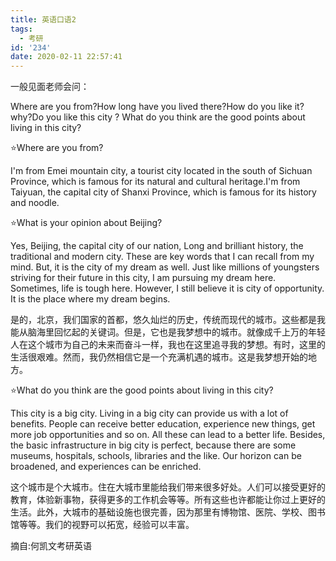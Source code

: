 ```yaml
---
title: 英语口语2
tags:
  - 考研
id: '234'
date: 2020-02-11 22:57:41
---
```


一般见面老师会问：

Where are you from?How long have you lived there?How do you like it? why?Do you like this city ? What do you think are the good points about living in this city?

⭐Where are you from?

I'm from Emei mountain city, a tourist city located in the south of Sichuan Province, which is famous for its natural and cultural heritage.I'm from Taiyuan, the capital city of Shanxi Province, which is famous for its history and noodle.

⭐What is your opinion about Beijing?

Yes, Beijing, the capital city of our nation, Long and brilliant history, the traditional and modern city. These are key words that I can recall from my mind. But, it is the city of my dream as well. Just like millions of youngsters striving for their future in this city, I am pursuing my dream here. Sometimes, life is tough here. However, I still believe it is city of opportunity. It is the place where my dream begins.

是的，北京，我们国家的首都，悠久灿烂的历史，传统而现代的城市。这些都是我能从脑海里回忆起的关键词。但是，它也是我梦想中的城市。就像成千上万的年轻人在这个城市为自己的未来而奋斗一样，我也在这里追寻我的梦想。有时，这里的生活很艰难。然而，我仍然相信它是一个充满机遇的城市。这是我梦想开始的地方。

⭐What do you think are the good points about living in this city?

This city is a big city. Living in a big city can provide us with a lot of benefits. People can receive better education, experience new things, get more job opportunities and so on. All these can lead to a better life. Besides, the basic infrastructure in big city is perfect, because there are some museums, hospitals, schools, libraries and the like. Our horizon can be broadened, and experiences can be enriched.

这个城市是个大城市。住在大城市里能给我们带来很多好处。人们可以接受更好的教育，体验新事物，获得更多的工作机会等等。所有这些也许都能让你过上更好的生活。此外，大城市的基础设施也很完善，因为那里有博物馆、医院、学校、图书馆等等。我们的视野可以拓宽，经验可以丰富。

摘自:何凯文考研英语